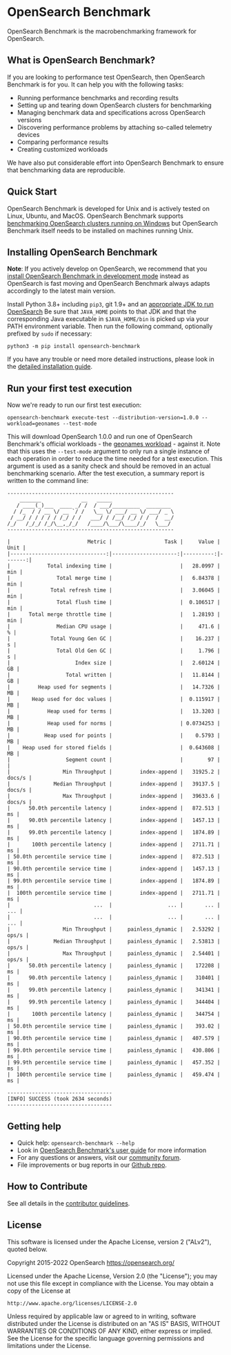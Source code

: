 OpenSearch Benchmark
====================

OpenSearch Benchmark is the macrobenchmarking framework for OpenSearch.

What is OpenSearch Benchmark?
-----------------------------

If you are looking to performance test OpenSearch, then OpenSearch Benchmark is for you. It can help you with the following tasks:

* Running performance benchmarks and recording results
* Setting up and tearing down OpenSearch clusters for benchmarking
* Managing benchmark data and specifications across OpenSearch versions
* Discovering performance problems by attaching so-called telemetry devices
* Comparing performance results
* Creating customized workloads

We have also put considerable effort into OpenSearch Benchmark to ensure that benchmarking data are reproducible.

Quick Start
-----------

OpenSearch Benchmark is developed for Unix and is actively tested on Linux, Ubuntu, and MacOS. OpenSearch Benchmark supports [benchmarking OpenSearch clusters running on Windows](<https://github.com/opensearch-project/OpenSearch-Benchmark/blob/main/DEVELOPER_GUIDE.md>) but OpenSearch Benchmark itself needs to be installed on machines running Unix.

Installing OpenSearch Benchmark
-------------------------------

**Note**: If you actively develop on OpenSearch, we recommend that you [install OpenSearch Benchmark in development mode](<https://github.com/opensearch-project/OpenSearch-Benchmark/blob/main/DEVELOPER_GUIDE.md>) instead as OpenSearch is fast moving and OpenSearch Benchmark always adapts accordingly to the latest main version.

Install Python 3.8+ including ``pip3``, git 1.9+ and an [appropriate JDK to run OpenSearch](<https://github.com/opensearch-project/OpenSearch-Benchmark/blob/main/DEVELOPER_GUIDE.md>) Be sure that ``JAVA_HOME`` points to that JDK and that the corresponding Java executable in ``$JAVA_HOME/bin`` is picked up via your PATH environment variable. Then run the following command, optionally prefixed by ``sudo`` if necessary:

    python3 -m pip install opensearch-benchmark


If you have any trouble or need more detailed instructions, please look in the [detailed installation guide](<https://github.com/opensearch-project/OpenSearch-Benchmark/blob/main/DEVELOPER_GUIDE.md>).

Run your first test execution
-----------------------------

Now we're ready to run our first test execution:

    opensearch-benchmark execute-test --distribution-version=1.0.0 --workload=geonames --test-mode

This will download OpenSearch 1.0.0 and run one of OpenSearch Benchmark's official workloads - the [geonames workload](<https://github.com/opensearch-project/opensearch-benchmark-workloads/tree/main/geonames>) - against it.
Note that this uses the `--test-mode` argument to only run a single instance of each operation in order to reduce the time needed for a test execution. This argument is used as a sanity check and should be removed in an actual benchmarking scenario.
After the test execution, a summary report is written to the command line:

    ------------------------------------------------------
        _______             __   _____
       / ____(_)___  ____ _/ /  / ___/_________  ________
      / /_  / / __ \/ __ `/ /   \__ \/ ___/ __ \/ ___/ _ \
     / __/ / / / / / /_/ / /   ___/ / /__/ /_/ / /  /  __/
    /_/   /_/_/ /_/\__,_/_/   /____/\___/\____/_/   \___/
    ------------------------------------------------------

    |                         Metric |                 Task |     Value |   Unit |
    |-------------------------------:|---------------------:|----------:|-------:|
    |            Total indexing time |                      |   28.0997 |    min |
    |               Total merge time |                      |   6.84378 |    min |
    |             Total refresh time |                      |   3.06045 |    min |
    |               Total flush time |                      |  0.106517 |    min |
    |      Total merge throttle time |                      |   1.28193 |    min |
    |               Median CPU usage |                      |     471.6 |      % |
    |             Total Young Gen GC |                      |    16.237 |      s |
    |               Total Old Gen GC |                      |     1.796 |      s |
    |                     Index size |                      |   2.60124 |     GB |
    |                  Total written |                      |   11.8144 |     GB |
    |         Heap used for segments |                      |   14.7326 |     MB |
    |       Heap used for doc values |                      |  0.115917 |     MB |
    |            Heap used for terms |                      |   13.3203 |     MB |
    |            Heap used for norms |                      | 0.0734253 |     MB |
    |           Heap used for points |                      |    0.5793 |     MB |
    |    Heap used for stored fields |                      |  0.643608 |     MB |
    |                  Segment count |                      |        97 |        |
    |                 Min Throughput |         index-append |   31925.2 | docs/s |
    |              Median Throughput |         index-append |   39137.5 | docs/s |
    |                 Max Throughput |         index-append |   39633.6 | docs/s |
    |      50.0th percentile latency |         index-append |   872.513 |     ms |
    |      90.0th percentile latency |         index-append |   1457.13 |     ms |
    |      99.0th percentile latency |         index-append |   1874.89 |     ms |
    |       100th percentile latency |         index-append |   2711.71 |     ms |
    | 50.0th percentile service time |         index-append |   872.513 |     ms |
    | 90.0th percentile service time |         index-append |   1457.13 |     ms |
    | 99.0th percentile service time |         index-append |   1874.89 |     ms |
    |  100th percentile service time |         index-append |   2711.71 |     ms |
    |                           ...  |                  ... |       ... |    ... |
    |                           ...  |                  ... |       ... |    ... |
    |                 Min Throughput |     painless_dynamic |   2.53292 |  ops/s |
    |              Median Throughput |     painless_dynamic |   2.53813 |  ops/s |
    |                 Max Throughput |     painless_dynamic |   2.54401 |  ops/s |
    |      50.0th percentile latency |     painless_dynamic |    172208 |     ms |
    |      90.0th percentile latency |     painless_dynamic |    310401 |     ms |
    |      99.0th percentile latency |     painless_dynamic |    341341 |     ms |
    |      99.9th percentile latency |     painless_dynamic |    344404 |     ms |
    |       100th percentile latency |     painless_dynamic |    344754 |     ms |
    | 50.0th percentile service time |     painless_dynamic |    393.02 |     ms |
    | 90.0th percentile service time |     painless_dynamic |   407.579 |     ms |
    | 99.0th percentile service time |     painless_dynamic |   430.806 |     ms |
    | 99.9th percentile service time |     painless_dynamic |   457.352 |     ms |
    |  100th percentile service time |     painless_dynamic |   459.474 |     ms |

    ----------------------------------
    [INFO] SUCCESS (took 2634 seconds)
    ----------------------------------


Getting help
------------

* Quick help: ``opensearch-benchmark --help``
* Look in [OpenSearch Benchmark's user guide](<https://github.com/opensearch-project/OpenSearch-Benchmark/blob/main/DEVELOPER_GUIDE.md>) for more information
* For any questions or answers, visit our [community forum](<https://discuss.opendistrocommunity.dev/>).
* File improvements or bug reports in our [Github repo](<https://github.com/opensearch-project/OpenSearch-Benchmark/issues>).

How to Contribute
-----------------

See all details in the [contributor guidelines](<https://github.com/opensearch-project/OpenSearch-Benchmark/blob/main/CONTRIBUTING.md>).

License
-------

This software is licensed under the Apache License, version 2 ("ALv2"), quoted below.

Copyright 2015-2022 OpenSearch <https://opensearch.org/>

Licensed under the Apache License, Version 2.0 (the "License"); you may not
use this file except in compliance with the License. You may obtain a copy of
the License at

    http://www.apache.org/licenses/LICENSE-2.0

Unless required by applicable law or agreed to in writing, software
distributed under the License is distributed on an "AS IS" BASIS, WITHOUT
WARRANTIES OR CONDITIONS OF ANY KIND, either express or implied. See the
License for the specific language governing permissions and limitations under
the License.
